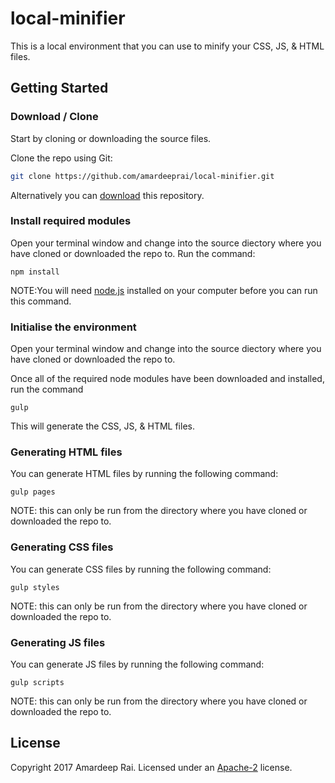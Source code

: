 # local-minifier

This is a local environment that you can use to minify your CSS, JS, & HTML files.

## Getting Started

### Download / Clone

Start by cloning or downloading the source files.

Clone the repo using Git:

```bash
git clone https://github.com/amardeeprai/local-minifier.git
```

Alternatively you can [download](https://github.com/amardeeprai/local-minifier/archive/master.zip)
this repository.


### Install required modules

Open your terminal window and change into the source diectory where you have cloned or downloaded the repo to. Run the command:

```
npm install
```

NOTE:You will need [node.js](https://nodejs.org/) installed on your computer before you can run this command.


### Initialise the environment

Open your terminal window and change into the source diectory where you have cloned or downloaded the repo to.

Once all of the required node modules have been downloaded and installed, run the command

```
gulp
```

This will generate the CSS, JS, & HTML files.


### Generating HTML files

You can generate HTML files by running the following command:

```
gulp pages
```

NOTE: this can only be run from the directory where you have cloned or downloaded the repo to.


### Generating CSS files

You can generate CSS files by running the following command:

```
gulp styles
```

NOTE: this can only be run from the directory where you have cloned or downloaded the repo to.


### Generating JS files

You can generate JS files by running the following command:

```
gulp scripts
```

NOTE: this can only be run from the directory where you have cloned or downloaded the repo to.


## License

Copyright 2017 Amardeep Rai. Licensed under an
[Apache-2](https://github.com/amardeeprai/local-minifier/blob/master/LICENSE)
license.
